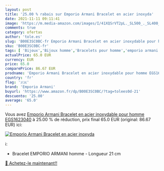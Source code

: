 ```yaml
---
layout: post
title: '25.00 % rabais sur Emporio Armani Bracelet en acier inoxyda'
date: 2021-11-11 09:11:41
image: 'https://m.media-amazon.com/images/I/41XQSrVT2pL._SL500_._SL400_.jpg'
comments: true
category: ofertas
author: 'tole.es'
slug: 'B00E3SC0BC-fr Emporio Armani Bracelet en acier inoxydable pour homme...'
sku: 'B00E3SC0BC-fr'
tags: [ 'Bijoux','Bijoux homme','Bracelets pour homme','emporio armani', ]
actualPrice: 65.0 EUR
currency: EUR
price: 65.0
comparePrice: 86.67 EUR
prodname: 'Emporio Armani Bracelet en acier inoxydable pour homme EGS1623040'
country: 'fr'
flag: '🇫🇷'
brand: 'Emporio Armani'
buyurl: 'https://www.amazon.fr/dp/B00E3SC0BC/?tag=tolees0d-21'
descuento: '25.00'
average: '65.0'
---
```


Vous avez [Emporio Armani Bracelet en acier inoxydable pour homme EGS1623040](https://www.amazon.fr/dp/B00E3SC0BC/?tag=tolees0d-21)  à  25.00 % de réduction, prix final  65.0 EUR (original: 86.67 EUR) ici:

[![Emporio Armani Bracelet en acier inoxyda](https://m.media-amazon.com/images/I/41XQSrVT2pL._SL500_._SL400_.jpg)](https://www.amazon.fr/dp/B00E3SC0BC/?tag=tolees0d-21)

ℹ️:

- Bracelet EMPORIO ARMANI homme - Longueur 21 cm

[🛒 Achetez-le maintenant!!](https://www.amazon.fr/dp/B00E3SC0BC/?tag=tolees0d-21)
